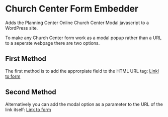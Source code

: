 # Church Center Form Embedder
Adds the Planning Center Online Church Center Modal javascript to a WordPress site.

To make any Church Center form work as a modal popup rather than a URL to a seperate webpage there are two options.

## First Method
The first method is to add the approrpiate field to the HTML URL tag:
    <a href="church-center-form-URL" data-open-in-church-center-modal="true">Linkl to form</a>

## Second Method
Alternatively you can add the modal option as a parameter to the URL of the link itself:
    <a href="church-center-form-url?open-in-church-center-modal=true">Link to form</a>